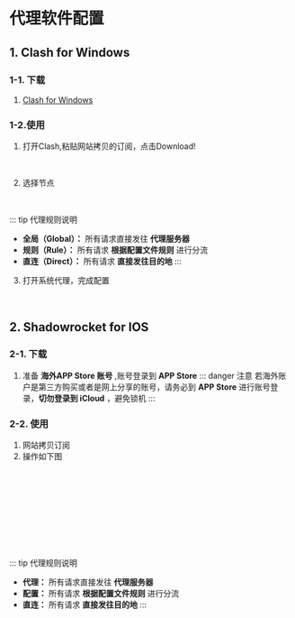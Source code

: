 #  代理软件配置

## 1. Clash for Windows
### 1-1. 下载
1. [Clash for Windows](https://ghproxy.com/https://github.com/Fndroid/clash_for_windows_pkg/releases/download/0.19.17/Clash.for.Windows.Setup.0.19.17.exe)

### 1-2.使用
1. 打开Clash,粘贴网站拷贝的订阅，点击Download!

![]()
<img class="personalPic" :src="('/vuePress/assets/img/cls1.png')">

2. 选择节点

![]()
<img class="personalPic" :src="('/vuePress/assets/img/cls2.png')">

::: tip 代理规则说明
- **全局（Global）：** 所有请求直接发往 **代理服务器**<br>
- **规则（Rule）：** 所有请求 **根据配置文件规则** 进行分流<br>
- **直连（Direct）：** 所有请求 **直接发往目的地**
:::

3. 打开系统代理，完成配置

![]()
<img class="personalPic" :src="('/vuePress/assets/img/cls3.png')">


## 2. Shadowrocket for IOS 
### 2-1. 下载
1. 准备 **海外APP Store 账号** ,账号登录到 **APP Store** <Badge type="danger" text="注意" vertical="middle" />
::: danger 注意
若海外账户是第三方购买或者是网上分享的账号，请务必到 **APP Store** 进行账号登录，**切勿登录到 iCloud** ，避免锁机
:::

### 2-2. 使用
1. 网站拷贝订阅
2. 操作如下图

![]()
<img class="personalPic" :src="('/vuePress/assets/img/shr1.png')">

![]()
<img class="personalPic" :src="('/vuePress/assets/img/shr2.png')">

![]()
<img class="personalPic" :src="('/vuePress/assets/img/shr3.png')">

![]()
<img class="personalPic" :src="('/vuePress/assets/img/shr4.png')">

![]()
<img class="personalPic" :src="('/vuePress/assets/img/shr5.png')">

::: tip 代理规则说明
- **代理：** 所有请求直接发往 **代理服务器**<br>
- **配置：** 所有请求 **根据配置文件规则** 进行分流<br>
- **直连：** 所有请求 **直接发往目的地**
:::